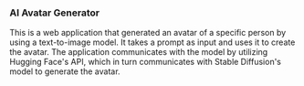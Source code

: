 ### AI Avatar Generator

This is a web application that generated an avatar of a specific person by using a text-to-image model. It takes a prompt as input and uses it to create the avatar. The application communicates with the model by utilizing Hugging Face's API, which in turn communicates with Stable Diffusion's model to generate the avatar.
